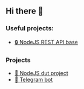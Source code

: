 ## Hi there 🎉

### Useful projects:
 - <a href="https://github.com/nexus9111/personal_api_base">🔒 NodeJS REST API base</a>

### Projects
 - <a href="https://github.com/nexus9111/cpoo_bonus">🛫 NodeJS dut project</a>
 - <a href="https://github.com/nexus9111/joss_crypto_bot">💬 Telegram bot</a>

 
